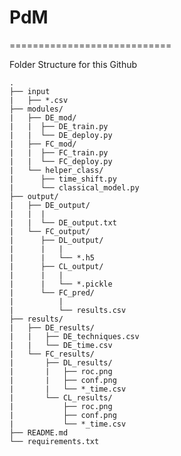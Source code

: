 # PdM
============================

Folder Structure for this Github

    .
    ├── input
    |	├── *.csv                   
    ├── modules/
    |	├── DE_mod/
    |	|  ├── DE_train.py
    |	|  └── DE_deploy.py
    |	├── FC_mod/
    |	|  ├── FC_train.py
    |	|  └── FC_deploy.py
    |	└── helper_class/       
    |	   ├── time_shift.py
    |	   └── classical_model.py            
    ├── output/
    |	├── DE_output/
    |   |  |
    |   |  └── DE_output.txt
    |	└── FC_output/
    |	   ├── DL_output/
    |      |   |
    |	   |   └── *.h5
    |	   ├── CL_output/
    |      |   |
    |      |   └── *.pickle
    |	   └── FC_pred/
    |          |
    |          └── results.csv                  
    ├── results/
    |   ├── DE_results/
    |   |   ├── DE_techniques.csv
    |   |   └── DE_time.csv
    |   └── FC_results/        
    |       ├── DL_results/
    |       |   ├── roc.png
    |       |   ├── conf.png
    |       |   └── *_time.csv
    |       └── CL_results/    
    |           ├── roc.png
    |           ├── conf.png
    |           └── *_time.csv                           
    ├── README.md
    └── requirements.txt